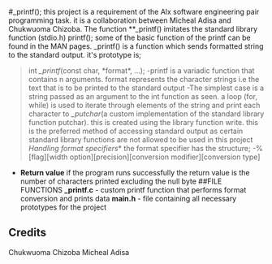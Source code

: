 #_printf(); this project is a requirement of the Alx software engineering pair programming task. it is a collaboration between Micheal Adisa and Chukwuoma Chizoba.
The function **_printf() imitates the standard library function (stdio.h) printf();
some of the basic function of the printf can be found in the MAN pages.
_printf() is a function which sends formatted string to the standard output.
it's prototype is;
> int  *_printf*(const char, \*format*, ...);
-printf is a variadic function that contains n arguments.
format represents the character strings i.e the text that is to be printed to the standard output
-The simplest case is a string passed as an argument to the int function as seen.
a loop (for, while) is used to iterate through elements of the string
and print each character to *_putchar*(a custom implementation of the standard library function putchar). this is created using the library function write. this is the preferred method of accessing standard output as certain standard library functions are not allowed to be used in this project
*Handling format specifiers**
the format specifier has the structure;
-%[flag][width option][precision][conversion modifier][conversion type]
- **Return value**
if the program runs successfully the return value is the number of characters printed excluding the null byte
##FILE FUNCTIONS
**_printf.c** - custom printf function that performs format conversion and prints data
**main.h** - file containing all necessary prototypes for the project
## **Credits**
Chukwuoma Chizoba
Micheal Adisa
